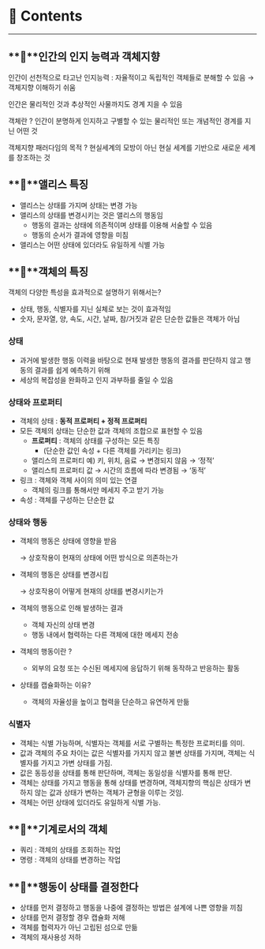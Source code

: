 # **📌 Contents**

---

## **📌**인간의 인지 능력과 객체지향

인간이 선천적으로 타고난 인지능력 : 자율적이고 독립적인 객체들로 분해할 수 있음 → 객체지향 이해하기 쉬움

인간은 물리적인 것과 추상적인 사물까지도 경계 지을 수 있음

객체란 ? 인간이 분명하게 인지하고 구별할 수 있는 물리적인 또는 개념적인 경계를 지닌 어떤 것

객체지향 패러다임의 목적 ? 현실세계의 모방이 아닌 현실 세계를 기반으로 새로운 세계를 창조하는 것

## **📌**앨리스 특징

- 앨리스는 상태를 가지며 상태는 변경 가능
- 앨리스의 상태를 변경시키는 것은 앨리스의 행동임
    - 행동의 결과는 상태에 의존적이며 상태를 이용해 서술할 수 있음
    - 행동의 순서가 결과에 영향을 미침
- 앨리스는 어떤 상태에 있더라도 유일하게 식별 가능

## **📌**객체의 특징

객체의 다양한 특성을 효과적으로 설명하기 위해서는?

- 상태, 행동, 식별자를 지닌 실체로 보는 것이 효과적임
- 숫자, 문자열, 양, 속도, 시간, 날짜, 참/거짓과 같은 단순한 값들은 객체가 아님

### 상태

- 과거에 발생한 행동 이력을 바탕으로  현재 발생한 행동의 결과를 판단하지 않고 행동의 결과를 쉽게 예측하기 위해
- 세상의 복잡성을 완화하고 인지 과부하를 줄일 수 있음

### 상태와 프로퍼티

- 객체의 상태 : **동적 프로퍼티 + 정적 프로퍼티**
- 모든 객체의 상태는 단순한 값과 객체의 조합으로 표현할 수 있음
    - **프로퍼티** : 객체의 상태를 구성하는 모든 특징
        - (단순한 값인 속성 + 다른 객체를 가리키는 링크)
    - 앨리스의 프로퍼티 예) 키, 위치, 음료 → 변경되지 않음 → ‘정적’
    - 앨리스틔 프로퍼티 값 → 시간의 흐름에 따라 변경됨 → ‘동적’
- 링크 : 객체와 객체 사이의 의미 있는 연결
    - 객체의 링크를 통해서만 메세지 주고 받기 가능
- 속성 : 객체를 구성하는 단순한 값

### 상태와 행동

- 객체의 행동은 상태에 영향을 받음
    
    → 상호작용이 현재의 상태에 어떤 방식으로 의존하는가 
    
- 객체의 행동은 상태를 변경시킴
    
    → 상호작용이 어떻게 현재의 상태를 변경시키는가
    
- 객체의 행동으로 인해 발생하는 결과
    - 객체 자신의 상태 변경
    - 행동 내에서 협력하는 다른 객체에 대한 메세지 전송
- 객체의 행동이란 ?
    - 외부의 요청 또는 수신된 메세지에 응답하기 위해 동작하고 반응하는 활동
- 상태를 캡슐화하는 이유?
    - 객체의 자율성을 높이고 협력을 단순하고 유연하게 만듦
    

### 식별자

- 객체는 식별 가능하며, 식별자는 객체를 서로 구별하는 특정한 프로퍼티를 의미.
- 값과 객체의 주요 차이는 값은 식별자를 가지지 않고 불변 상태를 가지며, 객체는 식별자를 가지고 가변 상태를 가짐.
- 값은 동등성을 상태를 통해 판단하며, 객체는 동일성을 식별자를 통해 판단.
- 객체는 상태를 가지고 행동을 통해 상태를 변경하며, 객체지향의 핵심은 상태가 변하지 않는 값과 상태가 변하는 객체가 균형을 이루는 것임.
- 객체는 어떤 상태에 있더라도 유일하게 식별 가능.

## **📌**기계로서의 객체

- 쿼리 : 객체의 상태를 조회하는 작업
- 명령 : 객체의 상태를 변경하는 작업

## **📌**행동이 상태를 결정한다

- 상태를 먼저 결정하고 행동을 나중에 결정하는 방법은 설계에 나쁜 영향을 끼침
- 상태를 먼저 결정할 경우 캡슐화 저해
- 객체를 협력자가 아닌 고립된 섬으로 만듦
- 객체의 재사용성 저하
